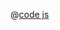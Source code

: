 <ClientOnly>
  <common-code-view name="data-circle-cluster" :is-code-view="false"/>
</ClientOnly>

@[code js](../.vuepress/snippet/data/circle-cluster.js)
